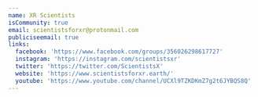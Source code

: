 ```yaml
---
name: XR Scientists
isCommunity: true
email: scientistsforxr@protonmail.com
publiciseemail: true
links:
  facebook: 'https://www.facebook.com/groups/356026298617727'
  instagram: 'https://instagram.com/scientistsxr'
  twitter: 'https://twitter.com/ScientistsX'
  website: 'https://www.scientistsforxr.earth/'
  youtube: 'https://www.youtube.com/channel/UCXl9TZKDKmZ7g2t6JYBQS8Q'
---
```


